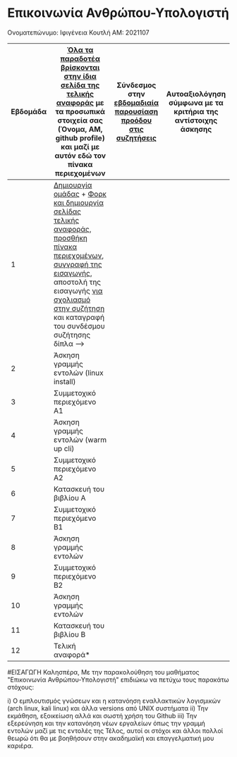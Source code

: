 # Επικοινωνία Ανθρώπου-Υπολογιστή

 Ονοματεπώνυμο: Ιφιγένεια Κουτλή
 ΑΜ: 2021107


| Εβδομάδα | [Όλα τα παραδοτέα βρίσκονται στην ίδια σελίδα της τελικής αναφοράς](https://courses-ionio.github.io/help/deliverables/) με τα προσωπικά στοιχεία σας (Όνομα, ΑΜ, github profile) και μαζί με αυτόν εδώ τον πίνακα περιεχομένων | Σύνδεσμος στην [εβδομαδιαία παρουσίαση προόδου στις συζητήσεις](https://github.com/courses-ionio/help/discussions/categories/show-and-tell) | Αυτοαξιολόγηση σύμφωνα με τα κριτήρια της αντίστοιχης άσκησης |
| --- | --- | --- | --- |
| 1 |  [Δημιουργία ομάδας](https://github.com/courses-ionio/hci/discussions/1794) + [Φορκ και δημιουργία σελίδας τελικής αναφοράς](https://courses-ionio.github.io/help/guide/), [προσθήκη πίνακα περιεχομένων](https://raw.githubusercontent.com/courses-ionio/hci/master/README.md), [συγγραφή της εισαγωγής](https://courses-ionio.github.io/help/intro/), αποστολή της εισαγωγής [για σχολιασμό στην συζήτηση](https://github.com/courses-ionio/help/discussions/categories/show-and-tell) και καταγραφή του συνδέσμου συζήτησης δίπλα --> | | |
| 2 | Άσκηση γραμμής εντολών (linux install) | | |
| 3 | Συμμετοχικό περιεχόμενο A1 | | |
| 4 | Άσκηση γραμμής εντολών (warm up cli) | | |
| 5 | Συμμετοχικό περιεχόμενο A2 | | |
| 6 | Κατασκευή του βιβλίου Α | | |
| 7 | Συμμετοχικό περιεχόμενο B1 | | |
| 8 | Άσκηση γραμμής εντολών | | |
| 9 | Συμμετοχικό περιεχόμενο B2 | | |
| 10 | Άσκηση γραμμής εντολών | | |
| 11 | Κατασκευή του βιβλίου Β | | |
| 12 | Τελική αναφορά* | | |

#ΕΙΣΑΓΩΓΗ
Καλησπέρα,
Με την παρακολούθηση του μαθήματος "Επικοινωνία Ανθρώπου-Υπολογιστή" επιδιώκω να πετύχω τους παρακάτω στόχους:

i) Ο εμπλουτισμός γνώσεων και η κατανόηση εναλλακτικών λογισμικών (arch linux, kali linux) και άλλα versions από UNIX συστήματα
ii) Την εκμάθηση, εξοικείωση αλλά και σωστή χρήση του Github
iii) Την εξερεύνηση και την κατανόηση νέων εργαλείων όπως την γραμμή εντολών μαζί με τις εντολές της
Τέλος, αυτοί οι στόχοι και άλλοι πολλοί θεωρώ ότι θα με βοηθήσουν στην ακαδημαϊκή και επαγγελματική μου καριέρα.
